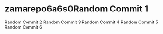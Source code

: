 # zamarepo6a6s0Random Commit 1
Random Commit 2
Random Commit 3
Random Commit 4
Random Commit 5
Random Commit 6
